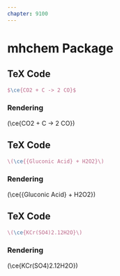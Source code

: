 ```yaml
---
chapter: 9100
---
```


# mhchem Package

## TeX Code

```tex
$\ce{CO2 + C -> 2 CO}$
```

### Rendering

\(\ce{CO2 + C -> 2 CO}\)

## TeX Code

```tex
\(\ce{{Gluconic Acid} + H2O2}\)
```

### Rendering

\(\ce{{Gluconic Acid} + H2O2}\)

## TeX Code

```tex
\(\ce{KCr(SO4)2.12H2O}\)
```

### Rendering

\(\ce{KCr(SO4)2.12H2O}\)

